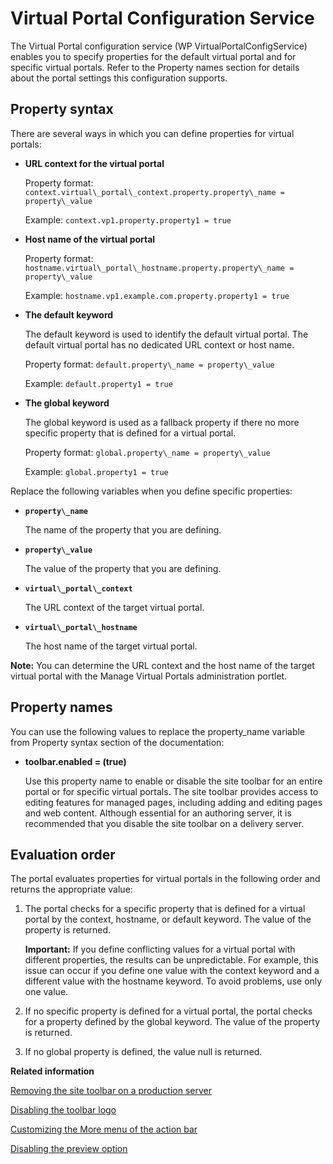 # Virtual Portal Configuration Service

The Virtual Portal configuration service \(WP VirtualPortalConfigService\) enables you to specify properties for the default virtual portal and for specific virtual portals. Refer to the Property names section for details about the portal settings this configuration supports.

## Property syntax

There are several ways in which you can define properties for virtual portals:

-   **URL context for the virtual portal**

    Property format: `context.virtual\_portal\_context.property.property\_name = property\_value`

    Example: `context.vp1.property.property1 = true`

-   **Host name of the virtual portal**

    Property format: `hostname.virtual\_portal\_hostname.property.property\_name = property\_value`

    Example: `hostname.vp1.example.com.property.property1 = true`

-   **The default keyword**

    The default keyword is used to identify the default virtual portal. The default virtual portal has no dedicated URL context or host name.

    Property format: `default.property\_name = property\_value`

    Example: `default.property1 = true`

-   **The global keyword**

    The global keyword is used as a fallback property if there no more specific property that is defined for a virtual portal.

    Property format: `global.property\_name = property\_value`

    Example: `global.property1 = true`


Replace the following variables when you define specific properties:

-   **`property\_name`**

    The name of the property that you are defining.

-   **`property\_value`**

    The value of the property that you are defining.

-   **`virtual\_portal\_context`**

    The URL context of the target virtual portal.

-   **`virtual\_portal\_hostname`**

    The host name of the target virtual portal.


**Note:** You can determine the URL context and the host name of the target virtual portal with the Manage Virtual Portals administration portlet.

## Property names

You can use the following values to replace the property\_name variable from Property syntax section of the documentation:

-   **toolbar.enabled = \(true\)**

    Use this property name to enable or disable the site toolbar for an entire portal or for specific virtual portals. The site toolbar provides access to editing features for managed pages, including adding and editing pages and web content. Although essential for an authoring server, it is recommended that you disable the site toolbar on a delivery server.


## Evaluation order

The portal evaluates properties for virtual portals in the following order and returns the appropriate value:

1.  The portal checks for a specific property that is defined for a virtual portal by the context, hostname, or default keyword. The value of the property is returned.

    **Important:** If you define conflicting values for a virtual portal with different properties, the results can be unpredictable. For example, this issue can occur if you define one value with the context keyword and a different value with the hostname keyword. To avoid problems, use only one value.

2.  If no specific property is defined for a virtual portal, the portal checks for a property defined by the global keyword. The value of the property is returned.
3.  If no global property is defined, the value null is returned.


**Related information**  


[Removing the site toolbar on a production server](../wcm/wcm_mngpages_disabletool.md)

[Disabling the toolbar logo](../dev-theme/disable_toolbar_logo.md)

[Customizing the More menu of the action bar](../admin-system/epc_custom_more_menu.md)

[Disabling the preview option](../wcm/wcm_preview_disable.md)

